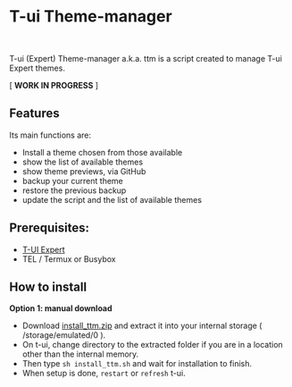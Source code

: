 # T-ui Theme-manager
<br>

T-ui (Expert) Theme-manager a.k.a. ttm is a script created to manage T-ui Expert themes.


[ **WORK IN PROGRESS** ]

## Features

Its main functions are:

   * Install a theme chosen from those available
   * show the list of available themes
   * show theme previews, via GitHub
   * backup your current theme
   * restore the previous backup
   * update the script and the list of available themes

## Prerequisites:
   * [T-UI Expert](https://github.com/v1nc/T-UI-Expert/releases/download/v0.4.4e/de.reckendrees.systems.tui.expert_fdroid_v.0.4.4e.apk)
   * TEL / Termux or Busybox


## How to install

**Option 1: manual download**
* Download [install_ttm.zip](https://github.com/M4dGun/t-ui_themes/raw/main/theme-manager/install_ttm.zip) and extract it into your internal storage ( /storage/emulated/0 ).
* On t-ui, change directory to the extracted folder if you are in a location other than the internal memory. 
* Then type `sh install_ttm.sh` and wait for installation to finish.
* When setup is done, `restart` or `refresh` t-ui.

